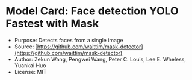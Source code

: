 # Model Card: Face detection YOLO Fastest with Mask

- Purpose: Detects faces from a single image
- Source: [https://github.com/waittim/mask-detector](https://github.com/waittim/mask-detector)
- Author: Zekun Wang, Pengwei Wang, Peter C. Louis, Lee E. Wheless, Yuankai Huo
- License: MIT
